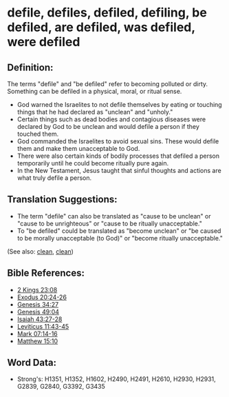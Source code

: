 # defile, defiles, defiled, defiling, be defiled, are defiled, was defiled, were defiled #

## Definition: ##

The terms "defile" and "be defiled" refer to becoming polluted or dirty. Something can be defiled in a physical, moral, or ritual sense.

* God warned the Israelites to not defile themselves by eating or touching things that he had declared as "unclean" and "unholy."
* Certain things such as dead bodies and contagious diseases were declared by God to be unclean and would defile a person if they touched them.
* God commanded the Israelites to avoid sexual sins. These would defile them and make them unacceptable to God.
* There were also certain kinds of bodily processes that defiled a person temporarily until he could become ritually pure again.
* In the New Testament, Jesus taught that sinful thoughts and actions are what truly defile a person.

## Translation Suggestions: ##

* The term "defile" can also be translated as "cause to be unclean" or "cause to be unrighteous" or "cause to be ritually unacceptable."
* To "be defiled" could be translated as "become unclean" or "be caused to be morally unacceptable (to God)" or "become ritually unacceptable."

(See also: [clean](../kt/clean.md), [clean](../kt/clean.md))

## Bible References: ##

* [2 Kings 23:08](rc://en/tn/help/2ki/23/08)
* [Exodus 20:24-26](rc://en/tn/help/exo/20/24)
* [Genesis 34:27](rc://en/tn/help/gen/34/27)
* [Genesis 49:04](rc://en/tn/help/gen/49/04)
* [Isaiah 43:27-28](rc://en/tn/help/isa/43/27)
* [Leviticus 11:43-45](rc://en/tn/help/lev/11/43)
* [Mark 07:14-16](rc://en/tn/help/mrk/07/14)
* [Matthew 15:10](rc://en/tn/help/mat/15/10)

## Word Data: ##

* Strong's: H1351, H1352, H1602, H2490, H2491, H2610, H2930, H2931, G2839, G2840, G3392, G3435
